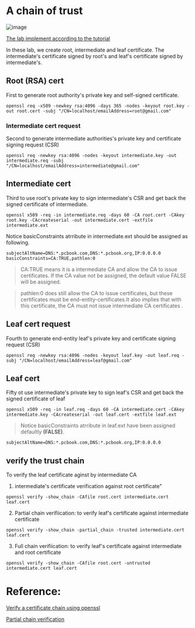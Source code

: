 # A chain of trust

![image](https://user-images.githubusercontent.com/16678393/115525236-7c232d00-a2c1-11eb-9f13-329bc3373cc1.png)

[The lab implement according to the tutorial](https://www.gitcoins.io/docs/next/openssl-labs#a-chain-of-trust)

In these lab, we create root, intermediate and leaf certificate. The intermediate's certificate signed by root's and leaf's certificate signed by intermediate's. 

## Root (RSA) cert
First to generate root authority's private key and self-signed certificate.
```
openssl req -x509 -newkey rsa:4096 -days 365 -nodes -keyout root.key -out root.cert -subj "/CN=localhost/emailAddress=root@gmail.com" 
```
### Intermediate cert request
Second to generate intermediate authorities's private key and certificate signing request (CSR)
```
openssl req -newkey rsa:4096 -nodes -keyout intermediate.key -out intermediate.req -subj "/CN=localhost/emailAddress=intermediate@gmail.com"
```

## Intermediate cert
Third to use root's private key to sign intermediate's CSR and get back the signed certificate of intermediate.

```
openssl x509 -req -in intermediate.req -days 60 -CA root.cert -CAkey root.key -CAcreateserial -out intermediate.cert -extfile intermediate.ext
```

Notice basicConstraints atrribute in intermediate.ext should be assigned as following.
``` name=intermediate.ext
subjectAltName=DNS:*.pcbook.com,DNS:*.pcbook.org,IP:0.0.0.0
basicConstraints=CA:TRUE,pathlen:0
```

> CA:TRUE means it is a intermediate CA and allow the CA to issue certificates. If the CA value not be assigned, the default value FALSE will be assigned.

> pathlen:0 does still allow the CA to issue certificates, but these certificates must be end-entity-certificates.It also implies that with this certificate, the CA must not issue intermediate CA certificates .

## Leaf cert request
Fourth to generate end-entity leaf's private key and certificate signing request (CSR)
```
openssl req -newkey rsa:4096 -nodes -keyout leaf.key -out leaf.req -subj "/CN=localhost/emailAddress=leaf@gmail.com"
```
## Leaf cert
Fifty ot use intermediate's private key to sign leaf's CSR and get back the signed certificate of leaf
```
openssl x509 -req -in leaf.req -days 60 -CA intermediate.cert -CAkey intermediate.key -CAcreateserial -out leaf.cert -extfile leaf.ext
```
> Notice basicConstraints atrribute in leaf.ext have been assigned defaultly **(FALSE)**. 

``` name=leaf.ext
subjectAltName=DNS:*.pcbook.com,DNS:*.pcbook.org,IP:0.0.0.0
```

## verify the trust chain
To verify the leaf certificate aginst by intermediate CA
1. intermediate's certificate verification against root certificate"
```
openssl verify -show_chain -CAfile root.cert intermediate.cert leaf.cert
```
2. Partial chain verifiication: to verify leaf's certificate against intermediate certificate
```
openssl verify -show_chain -partial_chain -trusted intermediate.cert leaf.cert
```
3. Full chain verifiication: to verify leaf's certificate against intermediate and root certificate
```
openssl verify -show_chain -CAfile root.cert -untrusted intermediate.cert leaf.cert
```

# Reference:
[Verify a certificate chain using openssl](https://stackoverflow.com/questions/25482199/verify-a-certificate-chain-using-openssl-verify)

[Partial chain verification](https://security.stackexchange.com/questions/118062/use-openssl-to-individually-verify-components-of-a-certificate-chain)
